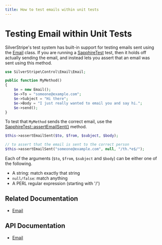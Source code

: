 ```yaml
---
title: How to test emails within unit tests
---
```


# Testing Email within Unit Tests

SilverStripe's test system has built-in support for testing emails sent using the [Email](api:SilverStripe\Control\Email\Email) class. If you are 
running a [SapphireTest](api:SilverStripe\Dev\SapphireTest) test, then it holds off actually sending the email, and instead lets you assert that an 
email was sent using this method.


```php
use SilverStripe\Control\Email\Email;

public function MyMethod() 
{
    $e = new Email();
    $e->To = "someone@example.com";
    $e->Subject = "Hi there";
    $e->Body = "I just really wanted to email you and say hi.";
    $e->send();
}
```

To test that `MyMethod` sends the correct email, use the [SapphireTest::assertEmailSent()](api:SilverStripe\Dev\SapphireTest::assertEmailSent()) method.


```php
$this->assertEmailSent($to, $from, $subject, $body);

// to assert that the email is sent to the correct person
$this->assertEmailSent("someone@example.com", null, "/th.*e$/");
```

Each of the arguments (`$to`, `$from`, `$subject` and `$body`) can be either one of the following.

* A string: match exactly that string
* `null/false`: match anything
* A PERL regular expression (starting with '/')

## Related Documentation

* [Email](../../email)

## API Documentation

* [Email](api:SilverStripe\Control\Email\Email)

